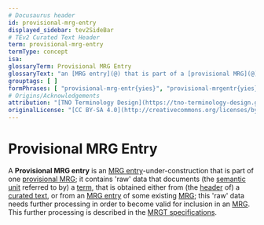 ```yaml
---
# Docusaurus header
id: provisional-mrg-entry
displayed_sidebar: tev2SideBar
# TEv2 Curated Text Header
term: provisional-mrg-entry
termType: concept
isa:
glossaryTerm: Provisional MRG Entry
glossaryText: "an [MRG entry](@) that is part of a [provisional MRG](@) (under construction); it contains 'raw' data that documents (the [semantic unit](@) referred to by) a [term](@), that is obtained either from (the [header](@) of) a [curated text](@), or from an [MRG entry](@) of some existing [MRG](@)."
grouptags: [ ]
formPhrases: [ "provisional-mrg-entr{yies}", "provisional-mrgentr{yies}" ]
# Origins/Acknowledgements
attribution: "[TNO Terminology Design](https://tno-terminology-design.github.io/tev2-specifications/docs)"
originalLicense: "[CC BY-SA 4.0](http://creativecommons.org/licenses/by-sa/4.0/?ref=chooser-v1)"
---
```


# Provisional MRG Entry

A **Provisional MRG entry** is an [MRG entry](@)-under-construction that is part of one [provisional MRG](@); it contains 'raw' data that documents (the [semantic unit](@) referred to by) a [term](@), that is obtained either from (the [header](@) of) a [curated text](@), or from an [MRG entry](@) of some existing [MRG](@); this 'raw' data needs further processing in order to become valid for inclusion in an [MRG](@). This further processing is described in the [MRGT specifications](mrgt#post-processing@).